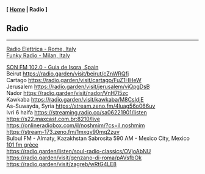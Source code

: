 <link href="../style.css" rel="stylesheet"></link>

**[ [Home](../index.html) | Radio ]**

## Radio

---

[Radio Elettrica - Rome, Italy](https://radio.garden/listen/radio-elettrica/KCB0neow)  
[Funky Radio - Milan, Italy](https://radio.garden/listen/funky-radio/1GcYiXuJ)  

[SON FM 102.0 - Guia de Isora, Spain](https://radio.serviciosderadio.com/listen/sonfmlasalsera/radio.aac)  
Beirut https://radio.garden/visit/beirut/cZnWRQfj  
Cartago https://radio.garden/visit/cartago/FuZ1HHeW  
Jerusalem https://radio.garden/visit/jerusalem/viQpgDsB  
Nador https://radio.garden/visit/nador/VnH7l5zc  
Kawkaba https://radio.garden/visit/kawkaba/M8CsIdjE  
As-Suwayda, Syria https://stream.zeno.fm/4luag56o066uv  
Ivri 6 haifa https://streaming.radio.co/sa06221901/listen  
https://s22.maxcast.com.br:8210/live  
https://onlineradiobox.com/il/noshmim/?cs=il.noshmim  
https://stream-173.zeno.fm/1mxqv90mq2zuv  
Bulbul FM - Almaty, Kazakhstan
Sabrosita 590 AM - Mexico City, Mexico
[101 fm grèce](https://azuralive.streams.ovh/radio/8190/radio.mp3?1615372278)  
https://radio.garden/listen/soul-radio-classics/OVjoAbNU  
https://radio.garden/visit/genzano-di-roma/pAVsfbOk  
https://radio.garden/visit/zagreb/wRtG4LE8  

<!--
https://fmstream.org  
https://www.listenlive.nl  
https://goldfm.fr/  
https://www.radio.fr/  
https://xfm.neocities.org/  
-->

<br/>


